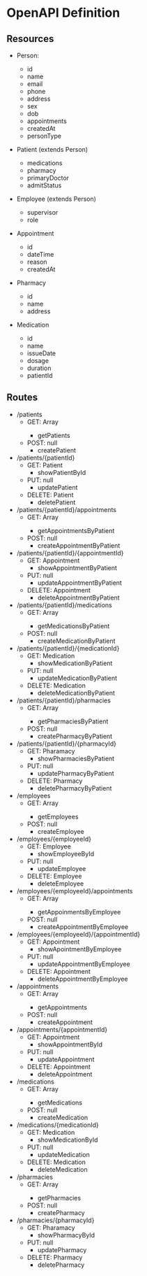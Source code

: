 # OpenAPI Definition

## Resources

- Person:

  - id
  - name
  - email
  - phone
  - address
  - sex
  - dob
  - appointments
  - createdAt
  - personType

- Patient (extends Person)

  - medications
  - pharmacy
  - primaryDoctor
  - admitStatus

- Employee (extends Person)

  - supervisor
  - role

- Appointment

  - id
  - dateTime
  - reason
  - createdAt

- Pharmacy

  - id
  - name
  - address

- Medication

  - id
  - name
  - issueDate
  - dosage
  - duration
  - patientId

## Routes

- /patients
  - GET: Array<Patient>
    - getPatients
  - POST: null
    - createPatient
- /patients/{patientId}
  - GET: Patient
    - showPatientById
  - PUT: null
    - updatePatient
  - DELETE: Patient
    - deletePatient
- /patients/{patientId}/appointments
  - GET: Array<Appointment>
    - getAppointmentsByPatient
  - POST: null
    - createAppointmentByPatient
- /patients/{patientId}/{appointmentId}
  - GET: Appointment
    - showAppointmentByPatient
  - PUT: null
    - updateAppointmentByPatient
  - DELETE: Appointment
    - deleteAppointmentByPatient
- /patients/{patientId}/medications
  - GET: Array<Medication>
    - getMedicationsByPatient
  - POST: null
    - createMedicationByPatient
- /patients/{patientId}/{medicationId}
  - GET: Medication
    - showMedicationByPatient
  - PUT: null
    - updateMedicationByPatient
  - DELETE: Medication
    - deleteMedicationByPatient
- /patients/{patientId}/pharmacies
  - GET: Array<Pharamacy>
    - getPharmaciesByPatient
  - POST: null
    - createPharmacyByPatient
- /patients/{patientId}/{pharmacyId}
  - GET: Pharamacy
    - showPharmaciesByPatient
  - PUT: null
    - updatePharmacyByPatient
  - DELETE: Pharmacy
    - deletePharmacyByPatient
- /employees
  - GET: Array<Employee>
    - getEmployees
  - POST: null
    - createEmployee
- /employees/{employeeId}
  - GET: Employee
    - showEmployeeById
  - PUT: null
    - updateEmployee
  - DELETE: Employee
    - deleteEmployee
- /employees/{employeeId}/appointments
  - GET: Array<Appointment>
    - getAppoinmentsByEmployee
  - POST: null
    - createAppointmentByEmployee
- /employees/{employeeId}/{appointmentId}
  - GET: Appointment
    - showApointmentByEmployee
  - PUT: null
    - updateAppointmentByEmployee
  - DELETE: Appointment
    - deleteAppointmentByEmployee
- /appointments
  - GET: Array<Appointment>
    - getAppointments
  - POST: null
    - createAppointment
- /appointments/{appointmentId}
  - GET: Appointment
    - showAppointmentById
  - PUT: null
    - updateAppointment
  - DELETE: Appointment
    - deleteAppointment
- /medications
  - GET: Array<Medication>
    - getMedications
  - POST: null
    - createMedication
- /medications/{medicationId}
  - GET: Medication
    - showMedicationById
  - PUT: null
    - updateMedication
  - DELETE: Medication
    - deleteMedication
- /pharmacies
  - GET: Array<Pharamacy>
    - getPharmacies
  - POST: null
    - createPharmacy
- /pharmacies/{pharmacyId}
  - GET: Pharamacy
    - showPharmacyById
  - PUT: null
    - updatePharmacy
  - DELETE: Pharmacy
    - deletePharmacy
